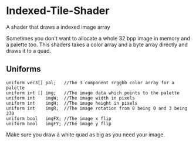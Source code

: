 # Indexed-Tile-Shader
A shader that draws a indexed image array

Sometimes you don't want to allocate a whole 32 bpp image in memory and a palette too.
This shaders takes a color array and a byte array directly and draws it to a quad.


## Uniforms
```
uniform vec3[] pal;   //The 3 component rrggbb color array for a palette 
uniform int [] img;   //The image data which points to the palette
uniform int    imgW;  //The image width in pixels
uniform int    imgH;  //The image height in pixels
uniform int    imgR;  //The image rotation from 0 being 0 and 3 being 270
uniform bool   imgFX; //The image x flip  
uniform bool   imgFY; //The image y flip
```

Make sure you draw a white quad as big as you need your image.
